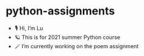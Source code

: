 # python-assignments

- 🎙 Hi, I’m Lu
- 🪐 This is for 2021 summer Python course
- 🪄 I’m currently working on the poem assignment
